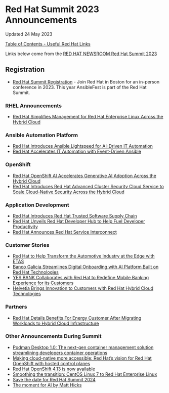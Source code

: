 # Red Hat Summit 2023 Announcements

Updated 24 May 2023

[Table of Contents - Useful Red Hat Links](https://github.com/pslucas0212/UsefulRedHatLinks)

Links below come from the [RED HAT NEWSROOM Red Hat Summit 2023](https://www.redhat.com/en/about/red-hat-summit-newsroom?intcmp=7013a000003SV4lAAG)  

## Registration
- [Red Hat Summit Registration](https://www.redhat.com/en/summit) - Join Red Hat in Boston for an in-person conference in 2023.  This year AnsibleFest is part of the Red Hat Summit. 

### RHEL Announcements
- [Red Hat Simplifies Management for Red Hat Enterprise Linux Across the Hybrid Cloud](https://www.redhat.com/en/about/press-releases/red-hat-simplifies-management-red-hat-enterprise-linux-across-hybrid-cloud)


### Ansible Automation Platform
- [Red Hat Introduces Ansible Lightspeed for AI-Driven IT Automation](https://www.redhat.com/en/about/press-releases/red-hat-introduces-ansible-lightspeed-ai-driven-it-automation?intcmp=7013a000003DR6FAAW)
- [Red Hat Accelerates IT Automation with Event-Driven Ansible](https://www.redhat.com/en/about/press-releases/red-hat-accelerates-it-automation-event-driven-ansible)

### OpenShift
- [Red Hat OpenShift AI Accelerates Generative AI Adoption Across the Hybrid Cloud](https://www.redhat.com/en/about/press-releases/red-hat-openshift-ai-accelerates-generative-ai-adoption-across-hybrid-cloud)
- [Red Hat Introduces Red Hat Advanced Cluster Security Cloud Service to Scale Cloud-Native Security Across the Hybrid Cloud](https://www.redhat.com/en/about/press-releases/red-hat-introduces-red-hat-advanced-cluster-security-cloud-service-scale-cloud-native-security-across-hybrid-cloud)

### Application Development
- [Red Hat Introduces Red Hat Trusted Software Supply Chain](https://www.redhat.com/en/about/press-releases/red-hat-introduces-red-hat-trusted-software-supply-chain)
- [Red Hat Unveils Red Hat Developer Hub to Help Fuel Developer Productivity](https://www.redhat.com/en/about/press-releases/red-hat-unveils-red-hat-developer-hub-help-fuel-developer-productivity?intcmp=7013a000003DR4iAAG)
- [Red Hat Announces Red Hat Service Interconnect](https://www.redhat.com/en/about/press-releases/red-hat-announces-red-hat-service-interconnect)


### Customer Stories
- [Red Hat to Help Transform the Automotive Industry at the Edge with ETAS](https://www.redhat.com/en/about/press-releases/red-hat-help-transform-automotive-industry-edge-etas)
- [Banco Galicia Streamlines Digital Onboarding with AI Platform Built on Red Hat Technologies](https://www.redhat.com/en/about/press-releases/banco-galicia-streamlines-digital-onboarding-ai-platform-built-red-hat-technologies)
- [YES BANK Collaborates with Red Hat to Redefine Mobile Banking Experience for its Customers](https://www.redhat.com/en/about/press-releases/yes-bank-collaborates-red-hat-redefine-mobile-banking-experience-its-customers)
- [Helvetia Brings Innovation to Customers with Red Hat Hybrid Cloud Technologies](https://www.redhat.com/en/about/press-releases/helvetia-brings-innovation-customers-red-hat-hybrid-cloud-technologies)


### Partners
- [Red Hat Details Benefits For Energy Customer After Migrating Workloads to Hybrid Cloud Infrastructure](https://www.redhat.com/en/about/press-releases/red-hat-details-benefits-energy-customer-after-migrating-workloads-hybrid-cloud-infrastructure)

### Other Announcements During Summit
- [Podman Desktop 1.0: The next-gen container management solution streamlining developers container operations](https://www.redhat.com/en/blog/podman-desktop-10-next-gen-container-management-solution-streamlining-developers-container-operations)
- [Making cloud-native more accessible: Red Hat’s vision for Red Hat OpenShift with hosted control planes](https://www.redhat.com/en/blog/making-cloud-native-more-accessible-red-hats-vision-red-hat-openshift-hosted-control-planes)
- [Red Hat OpenShift 4.13 is now available](https://www.redhat.com/en/blog/red-hat-openshift-413-now-available)
- [Smoothing the transition: CentOS Linux 7 to Red Hat Enterprise Linux](https://www.redhat.com/en/blog/smoothing-transition-centos-linux-7-red-hat-enterprise-linux)
- [Save the date for Red Hat Summit 2024](https://www.redhat.com/en/blog/save-date-red-hat-summit-2024)
- [The moment for AI by Matt Hicks](https://www.redhat.com/en/blog/moment-ai)

